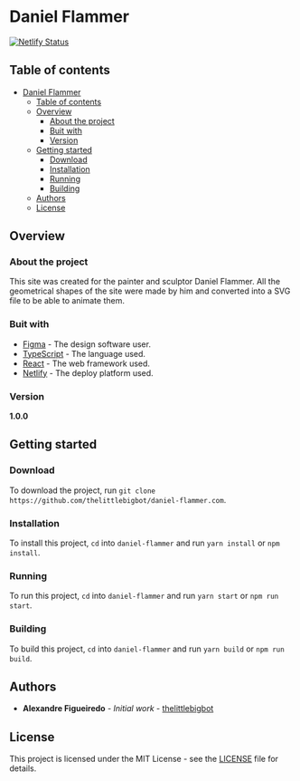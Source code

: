 # Daniel Flammer

[![Netlify Status](https://api.netlify.com/api/v1/badges/6d48dab8-3002-4d84-9efa-777b73dedeab/deploy-status)](https://app.netlify.com/sites/happy-heyrovsky-0e6916/deploys)

## Table of contents

- [Daniel Flammer](#daniel-flammer)
  - [Table of contents](#table-of-contents)
  - [Overview](#overview)
    - [About the project](#about-the-project)
    - [Buit with](#buit-with)
    - [Version](#version)
  - [Getting started](#getting-started)
    - [Download](#download)
    - [Installation](#installation)
    - [Running](#running)
    - [Building](#building)
  - [Authors](#authors)
  - [License](#license)

## Overview

### About the project

This site was created for the painter and sculptor Daniel Flammer. All the geometrical shapes of the site were made by him and converted into a SVG file to be able to animate them.

### Buit with

- [Figma](https://figma.com/) - The design software user.
- [TypeScript](https://typescriptlang.org/) - The language used.
- [React](https://reactjs.org/) - The web framework used.
- [Netlify](https://netlify.com/) - The deploy platform used.

### Version

**1.0.0**

## Getting started

### Download

To download the project, run `git clone https://github.com/thelittlebigbot/daniel-flammer.com`.

### Installation

To install this project, `cd` into `daniel-flammer` and run `yarn install` or `npm install`.

### Running

To run this project, `cd` into `daniel-flammer` and run `yarn start` or `npm run start`.

### Building

To build this project, `cd` into `daniel-flammer` and run `yarn build` or `npm run build`.

## Authors

- **Alexandre Figueiredo** - _Initial work_ - [thelittlebigbot](https://github.com/thelittlebigbot)

## License

This project is licensed under the MIT License - see the [LICENSE](LICENSE) file for details.
